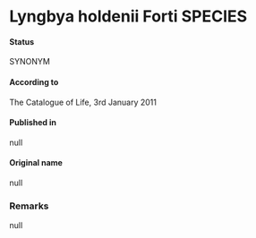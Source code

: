 # Lyngbya holdenii Forti SPECIES

#### Status
SYNONYM

#### According to
The Catalogue of Life, 3rd January 2011

#### Published in
null

#### Original name
null

### Remarks
null